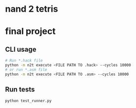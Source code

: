 # nand 2 tetris
# final project

## CLI usage

```bash
# Run *.hack file
python -m n2t execute <FILE PATH TO .hack> --cycles 10000
# or run *.asm file
python -m n2t execute <FILE PATH TO .asm> --cycles 10000
```

## Run tests

```bash
python test_runner.py
```

